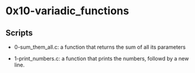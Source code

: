 # 0x10-variadic_functions

## Scripts

- 0-sum_them_all.c:
	a function that returns the sum of all its parameters

- 1-print_numbers.c:
	a function that prints the numbers, followd by a new line.
